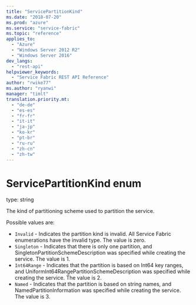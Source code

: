 ```yaml
---
title: "ServicePartitionKind"
ms.date: "2018-07-20"
ms.prod: "azure"
ms.service: "service-fabric"
ms.topic: "reference"
applies_to: 
  - "Azure"
  - "Windows Server 2012 R2"
  - "Windows Server 2016"
dev_langs: 
  - "rest-api"
helpviewer_keywords: 
  - "Service Fabric REST API Reference"
author: "rwike77"
ms.author: "ryanwi"
manager: "timlt"
translation.priority.mt: 
  - "de-de"
  - "es-es"
  - "fr-fr"
  - "it-it"
  - "ja-jp"
  - "ko-kr"
  - "pt-br"
  - "ru-ru"
  - "zh-cn"
  - "zh-tw"
---
```

# ServicePartitionKind enum

type: string

The kind of partitioning scheme used to partition the service.

Possible values are: 

  - `Invalid` - Indicates the partition kind is invalid. All Service Fabric enumerations have the invalid type. The value is zero.
  - `Singleton` - Indicates that there is only one partition, and SingletonPartitionSchemeDescription was specified while creating the service. The value is 1.
  - `Int64Range` - Indicates that the partition is based on Int64 key ranges, and UniformInt64RangePartitionSchemeDescription was specified while creating the service. The value is 2.
  - `Named` - Indicates that the partition is based on string names, and NamedPartitionInformation  was specified while creating the service. The value is 3.

